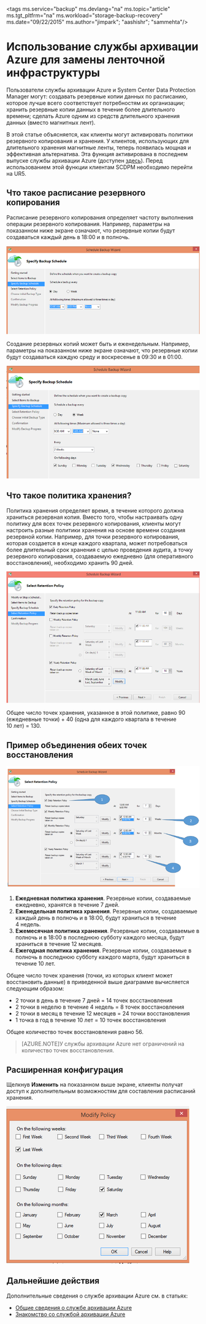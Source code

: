 <properties
   pageTitle="Использование службы архивации Azure для замены ленточной инфраструктуры | Microsoft Azure"
   description="Узнайте, как служба архивации Azure предоставляет ленточную семантику, которая дает возможность выполнять резервное копирование и восстановление данных в Azure"
   services="backup"
   documentationCenter=""
   authors="Jim-Parker"
   manager="jwhit"
   editor=""/>
<tags  ms.service="backup" ms.devlang="na" ms.topic="article" ms.tgt_pltfrm="na" ms.workload="storage-backup-recovery" ms.date="09/22/2015" ms.author="jimpark"; "aashishr"; "sammehta"/>

# Использование службы архивации Azure для замены ленточной инфраструктуры
Пользователи службы архивации Azure и System Center Data Protection Manager могут: создавать резервные копии данных по расписанию, которое лучше всего соответствует потребностям их организации; хранить резервные копии данных в течение более длительного времени; сделать Azure одним из средств длительного хранения данных (вместо магнитных лент).

В этой статье объясняется, как клиенты могут активировать политики резервного копирования и хранения. У клиентов, использующих для длительного хранения магнитные ленты, теперь появилась мощная и эффективная альтернатива. Эта функция активирована в последнем выпуске службы архивации Azure (доступен [здесь](http://aka.ms/azurebackup_agent)). Перед использованием этой функции клиентам SCDPM необходимо перейти на UR5.

## Что такое расписание резервного копирования
Расписание резервного копирования определяет частоту выполнения операции резервного копирования. Например, параметры на показанном ниже экране означают, что резервные копии будут создаваться каждый день в 18:00 и в полночь.

![Ежедневное расписание](./media/backup-azure-backup-cloud-as-tape/dailybackupschedule.png)

Создание резервных копий может быть и еженедельным. Например, параметры на показанном ниже экране означают, что резервные копии будут создаваться каждую среду и воскресенье в 09:30 и в 01:00.

![Еженедельное расписание](./media/backup-azure-backup-cloud-as-tape/weeklybackupschedule.png)

## Что такое политика хранения?
Политика хранения определяет время, в течение которого должна храниться резервная копия. Вместо того, чтобы настраивать одну политику для всех точек резервного копирования, клиенты могут настроить разные политики хранения на основе времени создания резервной копии. Например, для точки резервного копирования, которая создается в конце каждого квартала, может потребоваться более длительный срок хранения с целью проведения аудита, а точку резервного копирования, создаваемую ежедневно (для оперативного восстановления), необходимо хранить 90 дней.

![Политика хранения](./media/backup-azure-backup-cloud-as-tape/retentionpolicy.png)

Общее число точек хранения, указанное в этой политике, равно 90 (ежедневные точки) + 40 (одна для каждого квартала в течение 10 лет) = 130.

## Пример объединения обеих точек восстановления

![Образец экрана](./media/backup-azure-backup-cloud-as-tape/samplescreen.png)

1. **Ежедневная политика хранения**. Резервные копии, создаваемые ежедневно, хранятся в течение 7 дней.
2. **Еженедельная политика хранения**. Резервные копии, создаваемые каждый день в полночь и в 18:00, будут храниться в течение 4 недель.
3. **Ежемесячная политика хранения**. Резервные копии, создаваемые в полночь и в 18:00 в последнюю субботу каждого месяца, будут храниться в течение 12 месяцев.
4. **Ежегодная политика хранения**. Резервные копии, создаваемые в полночь в последнюю субботу каждого марта, будут храниться в течение 10 лет.

Общее число точек хранения (точки, из которых клиент может восстановить данные) в приведенной выше диаграмме вычисляется следующим образом:

- 2 точки в день в течение 7 дней = 14 точек восстановления
- 2 точки в неделю в течение 4 недель = 8 точек восстановления
- 2 точки в месяц в течение 12 месяцев = 24 точки восстановления
- 1 точка в год в течение 10 лет = 10 точек восстановления

Общее количество точек восстановления равно 56.

> [AZURE.NOTE]У службы архивации Azure нет ограничений на количество точек восстановления.

## Расширенная конфигурация
Щелкнув **Изменить** на показанном выше экране, клиенты получат доступ к дополнительным возможностям для составления расписаний хранения.

![Изменить](./media/backup-azure-backup-cloud-as-tape/modify.png)

## Дальнейшие действия
Дополнительные сведения о службе архивации Azure см. в статьях:

- [Общие сведения о службе архивации Azure](backup-introduction-to-azure-backup.md)
- [Знакомство со службой архивации Azure](backup-try-azure-backup-in-10-mins)

<!---HONumber=Oct15_HO1-->